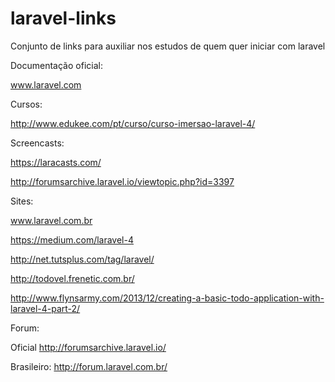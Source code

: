 laravel-links
=============

Conjunto de links para auxiliar nos estudos de quem quer iniciar com laravel


Documentação oficial:

www.laravel.com

Cursos:

http://www.edukee.com/pt/curso/curso-imersao-laravel-4/

Screencasts:

https://laracasts.com/

http://forumsarchive.laravel.io/viewtopic.php?id=3397

Sites:

www.laravel.com.br

https://medium.com/laravel-4

http://net.tutsplus.com/tag/laravel/

http://todovel.frenetic.com.br/

http://www.flynsarmy.com/2013/12/creating-a-basic-todo-application-with-laravel-4-part-2/

Forum:

Oficial http://forumsarchive.laravel.io/

Brasileiro: http://forum.laravel.com.br/


